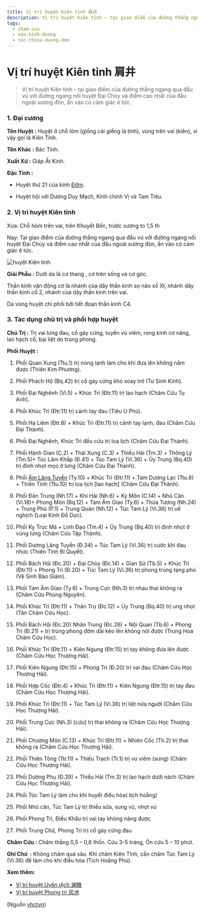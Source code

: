```yaml
---
title: Vị trí huyệt Kiên tỉnh 肩井
description: Vị trí huyệt Kiên tỉnh – tại giao điểm của đường thẳng ngang qua đầu vú với đường ngang nối huyệt Đại Chùy và điểm cao nhất của đầu ngoài xương đòn, ấn vào có cảm giác ê tức.
tags:
  - cham-cuu
  - sau-kinh-duong
  - tuc-thieu-duong-dom
---
```


# Vị trí huyệt Kiên tỉnh 肩井 

> Vị trí huyệt Kiên tỉnh – tại giao điểm của đường thẳng ngang qua đầu vú với đường ngang nối huyệt Đại Chùy và điểm cao nhất của đầu ngoài xương đòn, ấn vào có cảm giác ê tức.

### 1. Đại cương

**Tên Huyệt :** Huyệt ở chỗ lõm (giống cái giếng là tỉnh), vùng trên vai (kiên), vì vậy gọi là Kiên Tỉnh.

**Tên Khác :** Bác Tỉnh.

**Xuất Xứ :** Giáp Ất Kinh.

**Đặc Tính :**

+ Huyệt thứ 21 của kinh [Đởm](/yhctvn/kinh-tuc-thieu-duong-dom).

+ Huyệt hội với Dương Duy Mạch, Kinh chính Vị và Tam Tiêu.

### 2. Vị trí huyệt Kiên tỉnh

Xưa: Chỗ hõm trên vai, trên Khuyết Bồn, trước xương to 1,5 th

Nay: Tại giao điểm của đường thẳng ngang qua đầu vú với đường ngang nối huyệt Đại Chùy và điểm cao nhất của đầu ngoài xương đòn, ấn vào có cảm giác ê tức.

![huyệt Kiên tỉnh](/imgs/yhctvn/huyet-kien-tinh-300x169.jpg)

**Giải Phẫu :** Dưới da là cơ thang , cơ trên sống và cơ góc.

Thần kinh vận động cơ là nhánh của dây thần kinh sọ não số XI, nhánh dây thần kinh cổ 2, nhánh của dây thần kinh trên vai.

Da vùng huyệt chi phối bởi tiết đoạn thần kinh C4.

### 3. Tác dụng chủ trị và phối hợp huyệt

**Chủ Trị :** Trị vai lưng đau, cổ gáy cứng, tuyến vú viêm, rong kinh cơ năng, lao hạch cổ, bại liệt do trúng phong.

**Phối Huyệt :**

1. Phối Quan Xung (Ttu.1) trị nóng lạnh làm cho khí đưa lên không nằm được (Thiên Kim Phương).
2. Phối Phách Hộ (Bq.42) trị cổ gáy cứng khó xoay trở (Tư Sinh Kinh).
3. Phối Đại Nghênh (Vi.5) + Khúc Trì (Đtr.11) trị lao hạch (Châm Cứu Tụ Anh).
4. Phối Khúc Trì (Đtr.11) trị cánh tay đau (Tiêu U Phú).
5. Phối Hạ Liêm (Đtr.8) + Khúc Trì (Đtr.11) trị cánh tay lạnh, đau (Châm Cứu Đại Thành).
6. Phối Đại Nghênh, Khúc Trì đều cứu trị loa lịch (Châm Cứu Đại Thành).
7. Phối Hành Gian (C.2) + Thái Xung (C.3) + Thiếu Hải (Tm.3) + Thông Lý (Tm.5)+ Túc Lâm Khấp (Đ.41) + Túc Tam Lý (Vi.36) + Ủy Trung (Bq.40) trị đinh nhọt mọc ở lưng (Châm Cứu Đại Thành).

8. Phối [Âm Lăng Tuyền](/yhctvn/vi-tri-huyet-am-lang-tuyen-%e9%98%b4%e9%99%b5%e6%b3%89) (Ty.10) + Khúc Trì (Đtr.11) + Tam Dương Lạc (Ttu.8) + Thiên Tỉnh (Ttu.10) trị loa lịch [lao hạch] (Châm Cứu Đại Thành).
9. Phối Đản Trung (Nh.17) + Khí Hải (Nh.6) + Kỳ Môn (C.14) + Nhũ Căn (Vi.18)+ Phong Môn (Bq.12) + Tam Âm Giao (Ty.6) + Thừa Tương (Nh.24) + Trung Phủ (P.1) + Trung Quản (Nh.12) + Túc Tam Lý (Vi.36) trị uế nghịch (Loại Kinh Đồ Dực).

10. Phối Kỵ Trúc Mã + Linh Đạo (Tm.4) + Ủy Trung (Bq.40) trị đinh nhọt ở vùng lưng (Châm Cứu Tập Thành).
11. Phối Dương Lăng Tuyền (Đ.34) + Túc Tam Lý (Vi.36) trị cước khí đau nhức (Thiên Tinh Bí Quyết).
12. Phối Bách Hội (Đc.20) + Đại Chùy (Đc.14) + Gian Sử (Tb.5) + Khúc Trì (Đtr.11) + Phong Trì (Đ.20) + Túc Tam Lý (Vi.36) trị phong trúng tạng phủ (Vệ Sinh Bảo Giám).
13. Phối Tam Âm Giao (Ty.6) + Trung Cực (Nh.3) trị nhau thai không ra (Châm Cứu Phùng Nguyên).
14. Phối Khúc Trì (Đtr.11) + Thân Trụ (Đc.12) + Ủy Trung (Bq.40) trị ung nhọt (Tân Châm Cứu Học).
15. Phối Bách Hội (Đc.20) Nhân Trung (Đc.26) + Nội Quan (Tb.6) + Phong Trì (Đ.21) + trị trúng phong đờm dãi kéo lên không nói được (Trung Hoa Châm Cứu Học).
16. Phối Khúc Trì (Đtr.11) + Kiên Ngung (Đtr.15) trị tay không đưa lên được (Châm Cứu Học Thượng Hải).
17. Phối Kiên Ngung (Đtr.15) + Phong Trì (Đ.20) trị vai đau (Châm Cứu Học Thượng Hải).
18. Phối Hợp Cốc (Đtr.4) + Khúc Trì (Đtr.11) + Kiên Ngung (Đtr.15) trị tay đau (Châm Cứu Học Thượng Hải).
19. Phối Khúc Trì (Đtr.11) + Túc Tam Lý (Vi.36) trị liệt nửa người (Châm Cứu Học Thượng Hải).
20. Phối Trung Cực (Nh.3) [cứu] trị thai không ra (Châm Cứu Học Thượng Hải).
21. Phối Chương Môn (C.13) + Khúc Trì (Đtr.11) + Nhiên Cốc (Th.2) trị thai không ra (Châm Cứu Học Thượng Hải).
22. Phối Thiên Tông (Ttr.11) + Thiếu Trạch (Tr.1) trị vú viêm (sưng) (Châm Cứu Học Thượng Hải).
23. Phối Dương Phụ (Đ.39) + Thiếu Hải (Tm.3) trị lao hạch dưới nách (Châm Cứu Học Thượng Hải).
24. Phối Túc Tam Lý làm cho khí huyết điều hòa( tịch hoằng)
25. Phối Nhũ căn, Túc Tam Lý trị thiếu sữa, sung vú, nhọt vú
26. Phối Phong Trì, Điều Khẩu trị vai tay không nâng được
27. Phối Trung Chữ, Phong Trì trị cổ gáy cứng đau

**Châm Cứu :** Châm thẳng 0,5 – 0,8 thốn. Cứu 3-5 tráng, Ôn cứu 5 – 10 phút.

**Ghi Chú  :** Không châm quá sâu. Khi châm Kiên Tỉnh, cần châm Túc Tam Lý (Vi.36) để làm cho khí điều hòa (Tịch Hoằng Phú).

**Xem thêm:**

* [Vị trí huyệt Uyên dịch 渊腋](/yhctvn/vi-tri-huyet-uyen-dich-%e6%b8%8a%e8%85%8b)
* [Vị trí huyệt Phong trì 风池](/yhctvn/vi-tri-huyet-phong-tri-%e9%a3%8e%e6%b1%a0)

(Nguồn <a href="https://yhctvn.com/vi-tri-huyet-kien-tinh-肩井/" target="_blank">yhctvn</a>)
